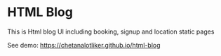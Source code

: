 # HTML Blog

This is Html blog UI including booking, signup and location static pages

See demo: https://chetanalotliker.github.io/html-blog
